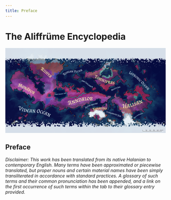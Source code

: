 ```yaml
---
title: Preface
---
```

# The Aliffrüme Encyclopedia
![Aliffrüme Map Banner](/images/Aliffrume.png)
## Preface

*Disclaimer: This work has been translated from its native Halanian to contemporary English. Many terms have been approximated or piecewise translated, but proper nouns and certain material names have been simply transliterated in accordance with standard practices. A glossary of such terms and their common pronunciation has been appended, and a link on the first occurrence of such terms within the tab to their glossary entry provided.*

<!-- The average technological level of Aliffrüme as a whole is around the early industrial era; with cities, steamboats, complex navigation systems, and expensive, primitive firearms. However, large cities can be in possession of more advanced firekeeping devices, and nations such as Bergheim possess artifice advanced enough to put them in the late industrial period.  -->
